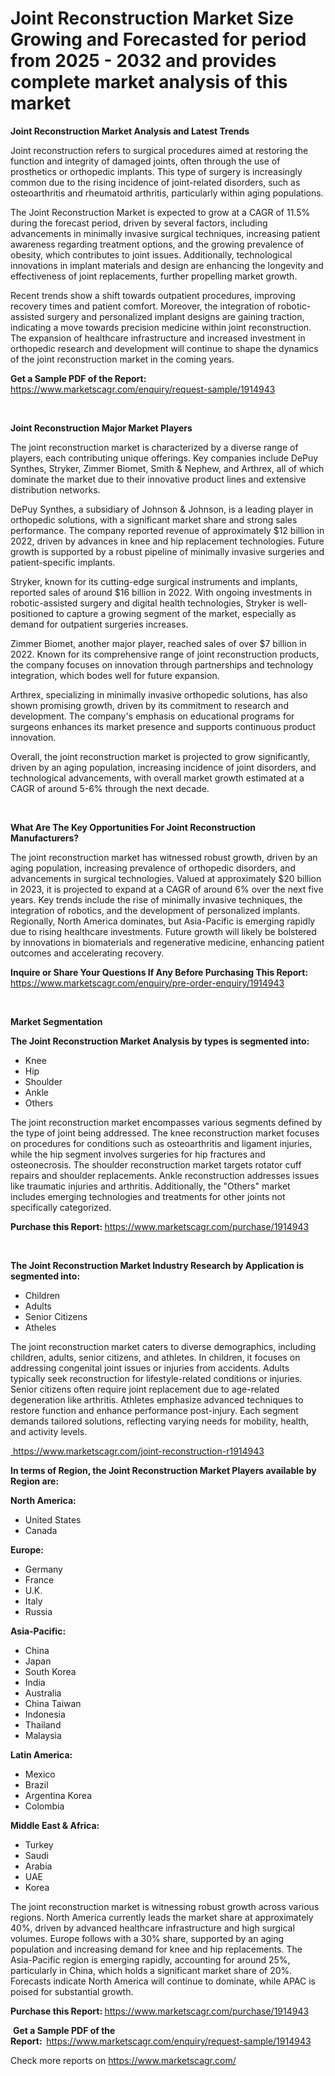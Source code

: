 <p><h1>Joint Reconstruction Market Size Growing and Forecasted for period from 2025 - 2032 and provides complete market analysis of this market</h1></p><p><strong>Joint Reconstruction Market Analysis and Latest Trends</strong></p>
<p><p>Joint reconstruction refers to surgical procedures aimed at restoring the function and integrity of damaged joints, often through the use of prosthetics or orthopedic implants. This type of surgery is increasingly common due to the rising incidence of joint-related disorders, such as osteoarthritis and rheumatoid arthritis, particularly within aging populations. </p><p>The Joint Reconstruction Market is expected to grow at a CAGR of 11.5% during the forecast period, driven by several factors, including advancements in minimally invasive surgical techniques, increasing patient awareness regarding treatment options, and the growing prevalence of obesity, which contributes to joint issues. Additionally, technological innovations in implant materials and design are enhancing the longevity and effectiveness of joint replacements, further propelling market growth. </p><p>Recent trends show a shift towards outpatient procedures, improving recovery times and patient comfort. Moreover, the integration of robotic-assisted surgery and personalized implant designs are gaining traction, indicating a move towards precision medicine within joint reconstruction. The expansion of healthcare infrastructure and increased investment in orthopedic research and development will continue to shape the dynamics of the joint reconstruction market in the coming years.</p></p>
<p><strong>Get a Sample PDF of the Report:&nbsp;</strong> <a href="https://www.marketscagr.com/enquiry/request-sample/1914943?utm_campaign=2716&utm_medium=2&utm_source=Github&utm_content=ia&utm_term=03032025&utm_id=joint-reconstruction">https://www.marketscagr.com/enquiry/request-sample/1914943</a></p>
<p>&nbsp;</p>
<p><strong>Joint Reconstruction Major Market Players</strong></p>
<p><p>The joint reconstruction market is characterized by a diverse range of players, each contributing unique offerings. Key companies include DePuy Synthes, Stryker, Zimmer Biomet, Smith & Nephew, and Arthrex, all of which dominate the market due to their innovative product lines and extensive distribution networks.</p><p>DePuy Synthes, a subsidiary of Johnson & Johnson, is a leading player in orthopedic solutions, with a significant market share and strong sales performance. The company reported revenue of approximately $12 billion in 2022, driven by advances in knee and hip replacement technologies. Future growth is supported by a robust pipeline of minimally invasive surgeries and patient-specific implants.</p><p>Stryker, known for its cutting-edge surgical instruments and implants, reported sales of around $16 billion in 2022. With ongoing investments in robotic-assisted surgery and digital health technologies, Stryker is well-positioned to capture a growing segment of the market, especially as demand for outpatient surgeries increases.</p><p>Zimmer Biomet, another major player, reached sales of over $7 billion in 2022. Known for its comprehensive range of joint reconstruction products, the company focuses on innovation through partnerships and technology integration, which bodes well for future expansion.</p><p>Arthrex, specializing in minimally invasive orthopedic solutions, has also shown promising growth, driven by its commitment to research and development. The company's emphasis on educational programs for surgeons enhances its market presence and supports continuous product innovation.</p><p>Overall, the joint reconstruction market is projected to grow significantly, driven by an aging population, increasing incidence of joint disorders, and technological advancements, with overall market growth estimated at a CAGR of around 5-6% through the next decade.</p></p>
<p>&nbsp;</p>
<p><strong>What Are The Key Opportunities For Joint Reconstruction Manufacturers?</strong></p>
<p><p>The joint reconstruction market has witnessed robust growth, driven by an aging population, increasing prevalence of orthopedic disorders, and advancements in surgical technologies. Valued at approximately $20 billion in 2023, it is projected to expand at a CAGR of around 6% over the next five years. Key trends include the rise of minimally invasive techniques, the integration of robotics, and the development of personalized implants. Regionally, North America dominates, but Asia-Pacific is emerging rapidly due to rising healthcare investments. Future growth will likely be bolstered by innovations in biomaterials and regenerative medicine, enhancing patient outcomes and accelerating recovery.</p></p>
<p><strong>Inquire or Share Your Questions If Any Before Purchasing This Report:</strong> <a href="https://www.marketscagr.com/enquiry/pre-order-enquiry/1914943?utm_campaign=2716&utm_medium=2&utm_source=Github&utm_content=ia&utm_term=03032025&utm_id=joint-reconstruction">https://www.marketscagr.com/enquiry/pre-order-enquiry/1914943</a></p>
<p>&nbsp;</p>
<p><strong>Market Segmentation</strong></p>
<p><strong>The Joint Reconstruction Market Analysis by types is segmented into:</strong></p>
<p><ul><li>Knee</li><li>Hip</li><li>Shoulder</li><li>Ankle</li><li>Others</li></ul></p>
<p><p>The joint reconstruction market encompasses various segments defined by the type of joint being addressed. The knee reconstruction market focuses on procedures for conditions such as osteoarthritis and ligament injuries, while the hip segment involves surgeries for hip fractures and osteonecrosis. The shoulder reconstruction market targets rotator cuff repairs and shoulder replacements. Ankle reconstruction addresses issues like traumatic injuries and arthritis. Additionally, the "Others" market includes emerging technologies and treatments for other joints not specifically categorized.</p></p>
<p><strong>Purchase this Report:&nbsp;</strong><a href="https://www.marketscagr.com/purchase/1914943?utm_campaign=2716&utm_medium=2&utm_source=Github&utm_content=ia&utm_term=03032025&utm_id=joint-reconstruction">https://www.marketscagr.com/purchase/1914943</a></p>
<p>&nbsp;</p>
<p><strong>The Joint Reconstruction Market Industry Research by Application is segmented into:</strong></p>
<p><ul><li>Children</li><li>Adults</li><li>Senior Citizens</li><li>Atheles</li></ul></p>
<p><p>The joint reconstruction market caters to diverse demographics, including children, adults, senior citizens, and athletes. In children, it focuses on addressing congenital joint issues or injuries from accidents. Adults typically seek reconstruction for lifestyle-related conditions or injuries. Senior citizens often require joint replacement due to age-related degeneration like arthritis. Athletes emphasize advanced techniques to restore function and enhance performance post-injury. Each segment demands tailored solutions, reflecting varying needs for mobility, health, and activity levels.</p></p>
<p><a href="https://www.marketscagr.com/joint-reconstruction-r1914943?utm_campaign=2716&utm_medium=2&utm_source=Github&utm_content=ia&utm_term=03032025&utm_id=joint-reconstruction">&nbsp;https://www.marketscagr.com/joint-reconstruction-r1914943</a></p>
<p><strong>In terms of Region, the Joint Reconstruction Market Players available by Region are:</strong></p>
<p>
    <p> <strong> North America: </strong>
        <ul>
            <li>United States</li>
            <li>Canada</li>
        </ul>
        </p> 
    <p> <strong> Europe: </strong>
        <ul>
            <li>Germany</li>
            <li>France</li>
            <li>U.K.</li>
            <li>Italy</li>
            <li>Russia</li>
        </ul>
        </p> 
    <p> <strong> Asia-Pacific: </strong>
        <ul>
            <li>China</li>
            <li>Japan</li>
            <li>South Korea</li>
            <li>India</li>
            <li>Australia</li>
            <li>China Taiwan</li>
            <li>Indonesia</li>
            <li>Thailand</li>
            <li>Malaysia</li>
        </ul>
        </p> 
    <p> <strong> Latin America: </strong>
        <ul>
            <li>Mexico</li>
            <li>Brazil</li>
            <li>Argentina Korea</li>
            <li>Colombia</li>
        </ul>
        </p> 
    <p> <strong> Middle East & Africa: </strong>
        <ul>
            <li>Turkey</li>
            <li>Saudi</li>
            <li>Arabia</li>
            <li>UAE</li>
            <li>Korea</li>
        </ul>
    </p>
    </p>
<p><p>The joint reconstruction market is witnessing robust growth across various regions. North America currently leads the market share at approximately 40%, driven by advanced healthcare infrastructure and high surgical volumes. Europe follows with a 30% share, supported by an aging population and increasing demand for knee and hip replacements. The Asia-Pacific region is emerging rapidly, accounting for around 25%, particularly in China, which holds a significant market share of 20%. Forecasts indicate North America will continue to dominate, while APAC is poised for substantial growth.</p></p>
<p><strong>Purchase this Report: </strong><a href="https://www.marketscagr.com/purchase/1914943?utm_campaign=2716&utm_medium=2&utm_source=Github&utm_content=ia&utm_term=03032025&utm_id=joint-reconstruction">https://www.marketscagr.com/purchase/1914943</a></p>
<p>&nbsp;<strong>Get a Sample PDF of the Report:&nbsp;&nbsp;</strong><a href="https://www.marketscagr.com/enquiry/request-sample/1914943?utm_campaign=2716&utm_medium=2&utm_source=Github&utm_content=ia&utm_term=03032025&utm_id=joint-reconstruction">https://www.marketscagr.com/enquiry/request-sample/1914943</a></p>
<p><strong></strong></p>
<p>Check more reports on <a href="https://www.marketscagr.com/?utm_campaign=2716&utm_medium=2&utm_source=Github&utm_content=ia&utm_term=03032025&utm_id=joint-reconstruction">https://www.marketscagr.com/</a></p>